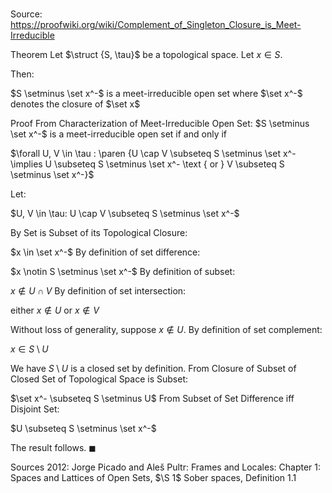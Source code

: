 # 

Source: https://proofwiki.org/wiki/Complement_of_Singleton_Closure_is_Meet-Irreducible

Theorem
Let $\struct {S, \tau}$ be a topological space.
Let $x \in S$.

Then:

$S \setminus \set x^-$ is a meet-irreducible open set
where $\set x^-$ denotes the closure of $\set x$


Proof
From Characterization of Meet-Irreducible Open Set:
$S \setminus \set x^-$ is a meet-irreducible open set if and only if

$\forall U, V \in \tau : \paren {U \cap V \subseteq S \setminus \set x^- \implies U \subseteq S \setminus \set x^- \text { or } V \subseteq S \setminus \set x^-}$

Let:

$U, V \in \tau: U \cap V \subseteq S \setminus \set x^-$

By Set is Subset of its Topological Closure:

$x \in \set x^-$
By definition of set difference:

$x \notin S \setminus \set x^-$
By definition of subset:

$x \notin U \cap V$
By definition of set intersection:

either $x \notin U$ or $x \notin V$

Without loss of generality, suppose $x \notin U$.
By definition of set complement:

$x \in S \setminus U$

We have $S \setminus U$ is a closed set by definition.
From Closure of Subset of Closed Set of Topological Space is Subset:

$\set x^- \subseteq S \setminus U$
From Subset of Set Difference iff Disjoint Set:

$U \subseteq S \setminus \set x^-$

The result follows.
$\blacksquare$


Sources
2012: Jorge Picado and Aleš Pultr: Frames and Locales: Chapter $1$: Spaces and Lattices of Open Sets, $\S 1$ Sober spaces, Definition $1.1$





